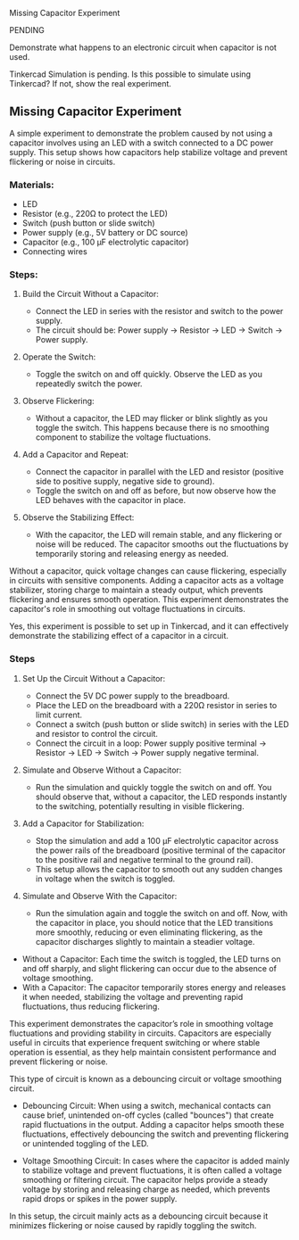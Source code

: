 Missing Capacitor Experiment

PENDING

Demonstrate what happens to an electronic circuit when capacitor is not used.

Tinkercad Simulation is pending.
Is this possible to simulate using Tinkercad? If not, show the real experiment.

## Missing Capacitor Experiment

A simple experiment to demonstrate the problem caused by not using a capacitor involves using an LED with a switch connected to a DC power supply. This setup shows how capacitors help stabilize voltage and prevent flickering or noise in circuits.

### Materials:

- LED
- Resistor (e.g., 220Ω to protect the LED)
- Switch (push button or slide switch)
- Power supply (e.g., 5V battery or DC source)
- Capacitor (e.g., 100 µF electrolytic capacitor)
- Connecting wires

### Steps:

1. Build the Circuit Without a Capacitor:
   - Connect the LED in series with the resistor and switch to the power supply.
   - The circuit should be: Power supply -> Resistor -> LED -> Switch -> Power supply.

2. Operate the Switch:
   - Toggle the switch on and off quickly. Observe the LED as you repeatedly switch the power.

3. Observe Flickering:
   - Without a capacitor, the LED may flicker or blink slightly as you toggle the switch. This happens because there is no smoothing component to stabilize the voltage fluctuations.

4. Add a Capacitor and Repeat:
   - Connect the capacitor in parallel with the LED and resistor (positive side to positive supply, negative side to ground).
   - Toggle the switch on and off as before, but now observe how the LED behaves with the capacitor in place.

5. Observe the Stabilizing Effect:
   - With the capacitor, the LED will remain stable, and any flickering or noise will be reduced. The capacitor smooths out the fluctuations by temporarily storing and releasing energy as needed.

Without a capacitor, quick voltage changes can cause flickering, especially in circuits with sensitive components. Adding a capacitor acts as a voltage stabilizer, storing charge to maintain a steady output, which prevents flickering and ensures smooth operation. This experiment demonstrates the capacitor's role in smoothing out voltage fluctuations in circuits.

Yes, this experiment is possible to set up in Tinkercad, and it can effectively demonstrate the stabilizing effect of a capacitor in a circuit.

### Steps

1. Set Up the Circuit Without a Capacitor:
   - Connect the 5V DC power supply to the breadboard.
   - Place the LED on the breadboard with a 220Ω resistor in series to limit current.
   - Connect a switch (push button or slide switch) in series with the LED and resistor to control the circuit.
   - Connect the circuit in a loop: Power supply positive terminal → Resistor → LED → Switch → Power supply negative terminal.

2. Simulate and Observe Without a Capacitor:
   - Run the simulation and quickly toggle the switch on and off. You should observe that, without a capacitor, the LED responds instantly to the switching, potentially resulting in visible flickering.

3. Add a Capacitor for Stabilization:
   - Stop the simulation and add a 100 µF electrolytic capacitor across the power rails of the breadboard (positive terminal of the capacitor to the positive rail and negative terminal to the ground rail).
   - This setup allows the capacitor to smooth out any sudden changes in voltage when the switch is toggled.

4. Simulate and Observe With the Capacitor:
   - Run the simulation again and toggle the switch on and off. Now, with the capacitor in place, you should notice that the LED transitions more smoothly, reducing or even eliminating flickering, as the capacitor discharges slightly to maintain a steadier voltage.


- Without a Capacitor: Each time the switch is toggled, the LED turns on and off sharply, and slight flickering can occur due to the absence of voltage smoothing.
- With a Capacitor: The capacitor temporarily stores energy and releases it when needed, stabilizing the voltage and preventing rapid fluctuations, thus reducing flickering.

This experiment demonstrates the capacitor’s role in smoothing voltage fluctuations and providing stability in circuits. Capacitors are especially useful in circuits that experience frequent switching or where stable operation is essential, as they help maintain consistent performance and prevent flickering or noise.

This type of circuit is known as a debouncing circuit or voltage smoothing circuit.

- Debouncing Circuit: When using a switch, mechanical contacts can cause brief, unintended on-off cycles (called "bounces") that create rapid fluctuations in the output. Adding a capacitor helps smooth these fluctuations, effectively debouncing the switch and preventing flickering or unintended toggling of the LED.

- Voltage Smoothing Circuit: In cases where the capacitor is added mainly to stabilize voltage and prevent fluctuations, it is often called a voltage smoothing or filtering circuit. The capacitor helps provide a steady voltage by storing and releasing charge as needed, which prevents rapid drops or spikes in the power supply.

In this setup, the circuit mainly acts as a debouncing circuit because it minimizes flickering or noise caused by rapidly toggling the switch.
